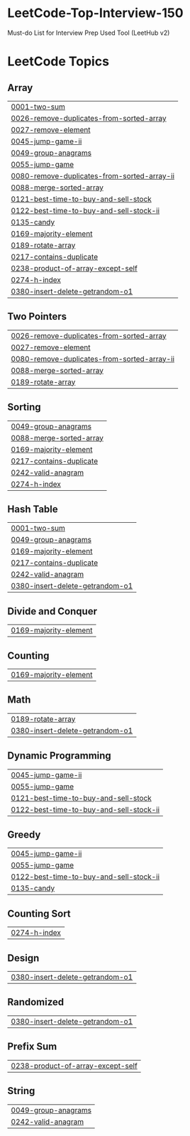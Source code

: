 # LeetCode-Top-Interview-150
Must-do List for Interview Prep 
Used Tool (LeetHub v2)

<!---LeetCode Topics Start-->
# LeetCode Topics
## Array
|  |
| ------- |
| [0001-two-sum](https://github.com/algoriminseo/LeetCode-Top-Interview-150/tree/master/0001-two-sum) |
| [0026-remove-duplicates-from-sorted-array](https://github.com/algoriminseo/LeetCode-Top-Interview-150/tree/master/0026-remove-duplicates-from-sorted-array) |
| [0027-remove-element](https://github.com/algoriminseo/LeetCode-Top-Interview-150/tree/master/0027-remove-element) |
| [0045-jump-game-ii](https://github.com/algoriminseo/LeetCode-Top-Interview-150/tree/master/0045-jump-game-ii) |
| [0049-group-anagrams](https://github.com/algoriminseo/LeetCode-Top-Interview-150/tree/master/0049-group-anagrams) |
| [0055-jump-game](https://github.com/algoriminseo/LeetCode-Top-Interview-150/tree/master/0055-jump-game) |
| [0080-remove-duplicates-from-sorted-array-ii](https://github.com/algoriminseo/LeetCode-Top-Interview-150/tree/master/0080-remove-duplicates-from-sorted-array-ii) |
| [0088-merge-sorted-array](https://github.com/algoriminseo/LeetCode-Top-Interview-150/tree/master/0088-merge-sorted-array) |
| [0121-best-time-to-buy-and-sell-stock](https://github.com/algoriminseo/LeetCode-Top-Interview-150/tree/master/0121-best-time-to-buy-and-sell-stock) |
| [0122-best-time-to-buy-and-sell-stock-ii](https://github.com/algoriminseo/LeetCode-Top-Interview-150/tree/master/0122-best-time-to-buy-and-sell-stock-ii) |
| [0135-candy](https://github.com/algoriminseo/LeetCode-Top-Interview-150/tree/master/0135-candy) |
| [0169-majority-element](https://github.com/algoriminseo/LeetCode-Top-Interview-150/tree/master/0169-majority-element) |
| [0189-rotate-array](https://github.com/algoriminseo/LeetCode-Top-Interview-150/tree/master/0189-rotate-array) |
| [0217-contains-duplicate](https://github.com/algoriminseo/LeetCode-Top-Interview-150/tree/master/0217-contains-duplicate) |
| [0238-product-of-array-except-self](https://github.com/algoriminseo/LeetCode-Top-Interview-150/tree/master/0238-product-of-array-except-self) |
| [0274-h-index](https://github.com/algoriminseo/LeetCode-Top-Interview-150/tree/master/0274-h-index) |
| [0380-insert-delete-getrandom-o1](https://github.com/algoriminseo/LeetCode-Top-Interview-150/tree/master/0380-insert-delete-getrandom-o1) |
## Two Pointers
|  |
| ------- |
| [0026-remove-duplicates-from-sorted-array](https://github.com/algoriminseo/LeetCode-Top-Interview-150/tree/master/0026-remove-duplicates-from-sorted-array) |
| [0027-remove-element](https://github.com/algoriminseo/LeetCode-Top-Interview-150/tree/master/0027-remove-element) |
| [0080-remove-duplicates-from-sorted-array-ii](https://github.com/algoriminseo/LeetCode-Top-Interview-150/tree/master/0080-remove-duplicates-from-sorted-array-ii) |
| [0088-merge-sorted-array](https://github.com/algoriminseo/LeetCode-Top-Interview-150/tree/master/0088-merge-sorted-array) |
| [0189-rotate-array](https://github.com/algoriminseo/LeetCode-Top-Interview-150/tree/master/0189-rotate-array) |
## Sorting
|  |
| ------- |
| [0049-group-anagrams](https://github.com/algoriminseo/LeetCode-Top-Interview-150/tree/master/0049-group-anagrams) |
| [0088-merge-sorted-array](https://github.com/algoriminseo/LeetCode-Top-Interview-150/tree/master/0088-merge-sorted-array) |
| [0169-majority-element](https://github.com/algoriminseo/LeetCode-Top-Interview-150/tree/master/0169-majority-element) |
| [0217-contains-duplicate](https://github.com/algoriminseo/LeetCode-Top-Interview-150/tree/master/0217-contains-duplicate) |
| [0242-valid-anagram](https://github.com/algoriminseo/LeetCode-Top-Interview-150/tree/master/0242-valid-anagram) |
| [0274-h-index](https://github.com/algoriminseo/LeetCode-Top-Interview-150/tree/master/0274-h-index) |
## Hash Table
|  |
| ------- |
| [0001-two-sum](https://github.com/algoriminseo/LeetCode-Top-Interview-150/tree/master/0001-two-sum) |
| [0049-group-anagrams](https://github.com/algoriminseo/LeetCode-Top-Interview-150/tree/master/0049-group-anagrams) |
| [0169-majority-element](https://github.com/algoriminseo/LeetCode-Top-Interview-150/tree/master/0169-majority-element) |
| [0217-contains-duplicate](https://github.com/algoriminseo/LeetCode-Top-Interview-150/tree/master/0217-contains-duplicate) |
| [0242-valid-anagram](https://github.com/algoriminseo/LeetCode-Top-Interview-150/tree/master/0242-valid-anagram) |
| [0380-insert-delete-getrandom-o1](https://github.com/algoriminseo/LeetCode-Top-Interview-150/tree/master/0380-insert-delete-getrandom-o1) |
## Divide and Conquer
|  |
| ------- |
| [0169-majority-element](https://github.com/algoriminseo/LeetCode-Top-Interview-150/tree/master/0169-majority-element) |
## Counting
|  |
| ------- |
| [0169-majority-element](https://github.com/algoriminseo/LeetCode-Top-Interview-150/tree/master/0169-majority-element) |
## Math
|  |
| ------- |
| [0189-rotate-array](https://github.com/algoriminseo/LeetCode-Top-Interview-150/tree/master/0189-rotate-array) |
| [0380-insert-delete-getrandom-o1](https://github.com/algoriminseo/LeetCode-Top-Interview-150/tree/master/0380-insert-delete-getrandom-o1) |
## Dynamic Programming
|  |
| ------- |
| [0045-jump-game-ii](https://github.com/algoriminseo/LeetCode-Top-Interview-150/tree/master/0045-jump-game-ii) |
| [0055-jump-game](https://github.com/algoriminseo/LeetCode-Top-Interview-150/tree/master/0055-jump-game) |
| [0121-best-time-to-buy-and-sell-stock](https://github.com/algoriminseo/LeetCode-Top-Interview-150/tree/master/0121-best-time-to-buy-and-sell-stock) |
| [0122-best-time-to-buy-and-sell-stock-ii](https://github.com/algoriminseo/LeetCode-Top-Interview-150/tree/master/0122-best-time-to-buy-and-sell-stock-ii) |
## Greedy
|  |
| ------- |
| [0045-jump-game-ii](https://github.com/algoriminseo/LeetCode-Top-Interview-150/tree/master/0045-jump-game-ii) |
| [0055-jump-game](https://github.com/algoriminseo/LeetCode-Top-Interview-150/tree/master/0055-jump-game) |
| [0122-best-time-to-buy-and-sell-stock-ii](https://github.com/algoriminseo/LeetCode-Top-Interview-150/tree/master/0122-best-time-to-buy-and-sell-stock-ii) |
| [0135-candy](https://github.com/algoriminseo/LeetCode-Top-Interview-150/tree/master/0135-candy) |
## Counting Sort
|  |
| ------- |
| [0274-h-index](https://github.com/algoriminseo/LeetCode-Top-Interview-150/tree/master/0274-h-index) |
## Design
|  |
| ------- |
| [0380-insert-delete-getrandom-o1](https://github.com/algoriminseo/LeetCode-Top-Interview-150/tree/master/0380-insert-delete-getrandom-o1) |
## Randomized
|  |
| ------- |
| [0380-insert-delete-getrandom-o1](https://github.com/algoriminseo/LeetCode-Top-Interview-150/tree/master/0380-insert-delete-getrandom-o1) |
## Prefix Sum
|  |
| ------- |
| [0238-product-of-array-except-self](https://github.com/algoriminseo/LeetCode-Top-Interview-150/tree/master/0238-product-of-array-except-self) |
## String
|  |
| ------- |
| [0049-group-anagrams](https://github.com/algoriminseo/LeetCode-Top-Interview-150/tree/master/0049-group-anagrams) |
| [0242-valid-anagram](https://github.com/algoriminseo/LeetCode-Top-Interview-150/tree/master/0242-valid-anagram) |
<!---LeetCode Topics End-->
